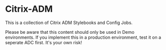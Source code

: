 # Citrix-ADM
This is a collection of Citrix ADM Stylebooks and Config Jobs.

Please be aware that this content should only be used in Demo environments. If you implement this in a production environment, test it on a seperate ADC first. 
It's your own risk!
